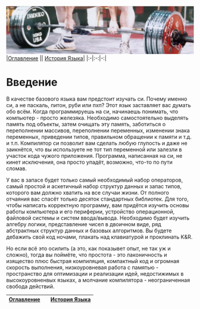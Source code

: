 ![](/LearnCinfo/Pictures/01_01.PNG)
|[Оглавление](/LearnCinfo/README.md) || [История Языка](/LearnCinfo/02_history.md)|
|:-|:-:|-:|


# Введение

В качестве базового языка вам предстоит изучать си. Почему именно си, а не паскаль, питон, руби или пхп? Этот язык заставляет вас думать обо всём. Когда программируешь на си, начинаешь понимать, что компьютер - просто железяка. Необходимо самостоятельно выделять память под объекты, затем очищать эту память, заботиться о переполнении массивов, переполнении переменных, изменении знака переменных, приведении типов, правильном обращении к памяти и т.д. и т.п. Компилятор си позволит вам сделать любую глупость и даже не заикнётся, что вы используете не тот тип переменной или залезли в участок кода чужого приложения. Программа, написанная на си, не кинет исключения, она просто упадёт, возможно, что-то по пути сломав.

У вас в запасе будет только самый необходимый набор операторов, самый простой и аскетичный набор структур данных и запас типов, которого вам должно хватить на все случаи жизни. От полного отчаяния вас спасёт только десяток стандартных библиотек. Для того, чтобы написать корректную программу, вам придётся изучить основы работы компьютера и его периферии, устройство операционной, файловой системы и систем ввода/вывода. Необходимо будет изучить алгебру логики, представление чисел в двоичном виде, ряд абстрактных структур данных и базовых алгоритмов. Вы будете дебажить свой код ночами, плакать над клавиатурой и проклинать K&R.

Но если всё это осилить (а это, как показывет опыт, не так уж и сложно), тогда вы поймёте, что простота - это лаконичность и изящество плюс быстрая компиляция, компактный код и огромная скорость выполнения, низкоуровневая работа с памятью - пространство для оптимизации и реализации идей, недостижимых в высокоуровненвых языках, а молчание компилятора - неограниченная свобода действий.

|[Оглавление](/LearnCinfo/README.md) || [История Языка](/LearnCinfo/02_history.md)|
|:-|:-:|-:|
